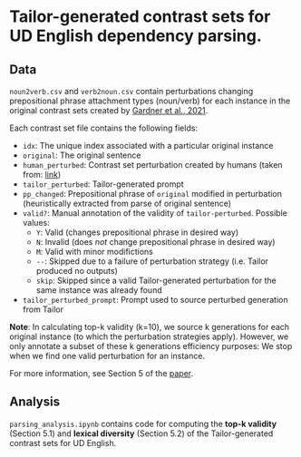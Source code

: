 # Tailor-generated contrast sets for UD English dependency parsing. 

## Data

`noun2verb.csv` and `verb2noun.csv` contain perturbations changing prepositional phrase attachment types (noun/verb) for each instance in the original contrast sets created by [Gardner et al., 2021](https://arxiv.org/pdf/2004.02709.pdf). 

Each contrast set file contains the following fields:
- ``idx``: The unique index associated with a particular original instance
- ``original``: The original sentence
- ``human_perturbed``: Contrast set perturbation created by humans (taken from: [link](https://github.com/allenai/contrast-sets/tree/main/UD_English))
- ``tailor_perturbed``: Tailor-generated prompt
- ``pp_changed``: Prepositional phrase of ``original`` modified in perturbation (heuristically extracted from parse of original sentence)
- ``valid?``: Manual annotation of the validity of ``tailor-perturbed``. Possible values: 
  * `Y`: Valid (changes prepositional phrase in desired way)
  * `N`: Invalid (does *not* change prepositional phrase in desired way)
  * `M`: Valid with minor modifictions
  * `--`: Skipped due to a failure of perturbation strategy (i.e. Tailor produced no outputs)
  * `skip`: Skipped since a valid Tailor-generated perturbation for the same instance was already found
- ``tailor_perturbed_prompt``: Prompt used to source perturbed generation from Tailor

**Note**:  In calculating top-k validity (k=10), we source k generations for each original instance (to which the perturbation strategies apply). However, we only annotate a subset of these k generations efficiency purposes: We stop when we find one valid perturbation for an instance.

For more information, see Section 5 of the [paper](https://arxiv.org/pdf/2107.07150v2.pdf).

## Analysis
`parsing_analysis.ipynb` contains code for computing the **top-k validity** (Section 5.1) and **lexical diversity** (Section 5.2) of the Tailor-generated contrast sets for UD English.
